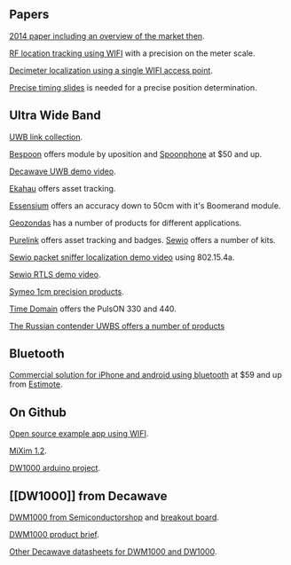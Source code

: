 Papers
------

[2014 paper including an overview of the market then](http://trace.tennessee.edu/cgi/viewcontent.cgi?article=4358&context=utk_graddiss).

[RF location tracking using WIFI](http://www.eecs.harvard.edu/~konrad/projects/motetrack/moteTrack.pdf)
with a precision on the meter scale.

[Decimeter localization using a single WIFI access point](https://www.usenix.org/system/files/conference/nsdi16/nsdi16-paper-vasisht.pdf).

[Precise timing slides](http://www.ieee802.org/1/files/public/docs2014/asbt-kbstanton-use-of-timing-measurement-0714-v01.pdf)
is needed for a precise position determination.


Ultra Wide Band
---------------

[UWB link collection](https://heim.ifi.uio.no/haakoh/uwb/links/).

[Bespoon](http://bespoon.com/bespoon-module/) offers module by uposition and
[Spoonphone](http://spoonphone.com/en/3-products) at $50 and up.

[Decawave UWB demo video](https://www.youtube.com/watch?v=Nt5x2_y8SAw).

[Ekahau](http://www.ekahau.com/real-time-location-system/solutions) offers asset tracking.

[Essensium](http://essensium.com/products.html) offers an accuracy down to 50cm with it's Boomerand module.

[Geozondas](http://www.geozondas.com/index.html) has a number of products for different applications.

[Purelink](http://www.purelink.ca/en/products/rtls-hardware.php) offers asset tracking and badges.
[Sewio](http://www.sewio.net/shop/) offers a number of kits.

[Sewio packet sniffer localization demo video](https://www.youtube.com/watch?v=bOzQM9zHyt0) using 802.15.4a.

[Sewio RTLS demo video](https://www.youtube.com/watch?v=LIaWJierjYA).

[Symeo 1cm precision products](http://www.symeo.com/en/products/positioning-sensors/index.html?1frontend=bee7o4k1kg81db30i5vt0ubv075rtod1).

[Time Domain](http://www.timedomain.com/products/pulson-440/) offers the PulsON 330 and 440.

[The Russian contender UWBS offers a number of products](http://uwbs.ru/en/products/)


Bluetooth
---------

[Commercial solution for iPhone and android using bluetooth](http://developer.estimote.com/) at $59 and up from
[Estimote](http://estimote.com/).


On Github
---------

[Open source example app using WIFI](https://github.com/schollz/find#3-track-locations).

[MiXim 1.2](https://github.com/jeromerousselot/mixim-uwb.git).

[DW1000 arduino project](https://github.com/thotro/arduino-dw1000).


[[DW1000]] from Decawave
------------------------

[DWM1000 from Semiconductorshop](http://www.semiconductorstore.com/DecaWave/) and
[breakout board](https://oshpark.com/shared_projects/95789Glk).

[DWM1000 product brief](http://www.decawave.com/sites/default/files/product-pdf/dwm1000-product-brief.pdf).

[Other Decawave datasheets for DWM1000 and DW1000](http://www.decawave.com/support).

